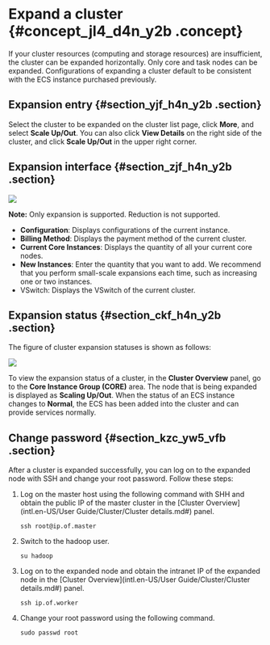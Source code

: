 # Expand a cluster {#concept_jl4_d4n_y2b .concept}

If your cluster resources \(computing and storage resources\) are insufficient, the cluster can be expanded horizontally. Only core and task nodes can be expanded. Configurations of expanding a cluster default to be consistent with the ECS instance purchased previously.

## Expansion entry {#section_yjf_h4n_y2b .section}

Select the cluster to be expanded on the cluster list page, click **More**, and select **Scale Up/Out**. You can also click **View Details** on the right side of the cluster, and click **Scale Up/Out** in the upper right corner.

## Expansion interface {#section_zjf_h4n_y2b .section}

![](http://static-aliyun-doc.oss-cn-hangzhou.aliyuncs.com/assets/img/17854/154270133710431_en-US.png)

**Note:** Only expansion is supported. Reduction is not supported.

-   **Configuration**: Displays configurations of the current instance.
-   **Billing Method**: Displays the payment method of the current cluster.
-   **Current Core Instances**: Displays the quantity of all your current core nodes.
-   **New Instances**: Enter the quantity that you want to add. We recommend that you perform small-scale expansions each time, such as increasing one or two instances.
-   VSwitch: Displays the VSwitch of the current cluster.

## Expansion status {#section_ckf_h4n_y2b .section}

The figure of cluster expansion statuses is shown as follows:

![](http://static-aliyun-doc.oss-cn-hangzhou.aliyuncs.com/assets/img/17854/154270133710432_en-US.jpg)

To view the expansion status of a cluster, in the **Cluster Overview** panel, go to the **Core Instance Group \(CORE\)** area. The node that is being expanded is displayed as **Scaling Up/Out**. When the status of an ECS instance changes to **Normal**, the ECS has been added into the cluster and can provide services normally.

## Change password {#section_kzc_yw5_vfb .section}

After a cluster is expanded successfully, you can log on to the expanded node with SSH and change your root password. Follow these steps:

1.  Log on the master host using the following command with SHH and obtain the public IP of the master cluster in the [Cluster Overview](intl.en-US/User Guide/Cluster/Cluster details.md#) panel.

    ```
    ssh root@ip.of.master
    ```

2.  Switch to the hadoop user.

    ```
    su hadoop
    ```

3.  Log on to the expanded node and obtain the intranet IP of the expanded node in the [Cluster Overview](intl.en-US/User Guide/Cluster/Cluster details.md#) panel.

    ```
    ssh ip.of.worker
    ```

4.  Change your root password using the following command.

    ```
    sudo passwd root
    ```


